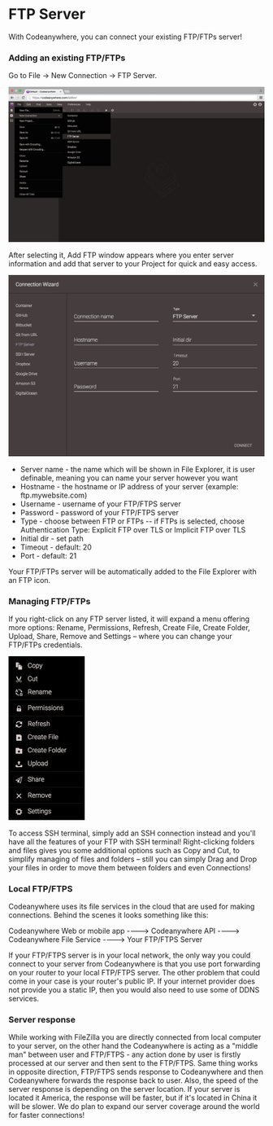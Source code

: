 # FTP Server

With Codeanywhere, you can connect your existing FTP/FTPs server!

### Adding an existing FTP/FTPs

Go to File -> New Connection -> FTP Server. 

![ftpserver-open](images/ftpserver-open.png "ftpserver-open")

After selecting it, Add FTP window appears where you enter server information and add that server to your Project for quick and easy access.

![ftpserver-connect](images/ftpserver-connect.png "ftpserver-connect")

-	Server name - the name which will be shown in File Explorer, it is user definable, meaning you can name your server however you want
-	Hostname - the hostname or IP address of your server (example: ftp.mywebsite.com)
-	Username - username of your FTP/FTPS server
-	Password - password of your FTP/FTPS server
- Type - choose between FTP or FTPs
  -- if FTPs is selected, choose Authentication Type: Explicit FTP over TLS or Implicit FTP over TLS
- Initial dir - set path
- Timeout - default: 20
- Port - default: 21

Your FTP/FTPs server will be automatically added to the File Explorer with an FTP icon.

### Managing FTP/FTPs

If you right-click on any FTP server listed, it will expand a menu offering more options: Rename, Permissions, Refresh, Create File, Create Folder, Upload, Share, Remove and Settings – where you can change your FTP/FTPs credentials.

<img src="images/ftpserver-manage.png" width="150" height="auto">


To access SSH terminal, simply add an SSH connection instead and you'll have all the features of your FTP with SSH terminal! 
Right-clicking folders and files gives you some additional options such as Copy and Cut, to simplify managing of files and folders – still you can simply Drag and Drop your files in order to move them between folders and even Connections!


### Local FTP/FTPS

Codeanywhere uses its file services in the cloud that are used for making connections.
Behind the scenes it looks something like this: 

Codeanywhere Web or mobile app ----> Codeanywhere API ----> Codeanywhere File Service ----> Your FTP/FTPS Server

If your FTP/FTPS server is in your local network, the only way you could connect to your server from Codeanywhere is that you use port forwarding on your router to your local FTP/FTPS server. The other problem that could come in your case is your router's public IP. If your internet provider does not provide you a static IP, then you would also need to use some of DDNS services.

### Server response

While working with FileZilla you are directly connected from local computer to your server, on the other hand the Codeanywhere is acting as a "middle man" between user and FTP/FTPS - any action done by user is firstly processed at our server and then sent to the FTP/FTPS. Same thing works in opposite direction, FTP/FTPS sends response to Codeanywhere and then Codeanywhere forwards the response back to user.
Also, the speed of the server response is depending on the server location. If your server is located it America, the response will be faster, but if it's located in China it will be slower. 
We do plan to expand our server coverage around the world for faster connections!

